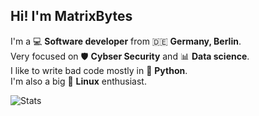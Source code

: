 **Hi! I'm MatrixBytes**
--------

I'm a 💻 **Software developer** from 🇩🇪 **Germany, Berlin**.\
Very focused on 🛡️ **Cybser Security** and 📊 **Data science**.\
I like to write bad code mostly in 🐍 **Python**.\
I'm also a big 🐧 **Linux** enthusiast.

![Stats](https://awesome-github-stats.azurewebsites.net/user-stats/MatrixBytes?cardType=github&Border=425ADD)
